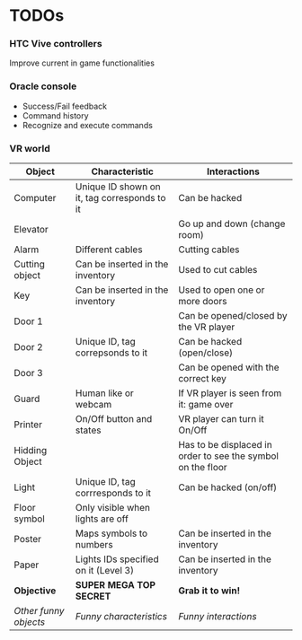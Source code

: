 # TODOs

### HTC Vive controllers
Improve current in game functionalities

### Oracle console
- Success/Fail feedback
- Command history
- Recognize and execute commands

### VR world

Object | Characteristic | Interactions
--- | --- | ---
Computer | Unique ID shown on it, tag corresponds to it | Can be hacked
Elevator | | Go up and down (change room)
Alarm | Different cables | Cutting cables
Cutting object | Can be inserted in the inventory | Used to cut cables
Key | Can be inserted in the inventory | Used to open one or more doors
Door 1 | | Can be opened/closed by the VR player
Door 2 | Unique ID, tag correpsonds to it | Can be hacked (open/close)
Door 3 | | Can be opened with the correct key
Guard | Human like or webcam | If VR player is seen from it: game over
Printer | On/Off button and states | VR player can turn it On/Off
Hidding Object | | Has to be displaced in order to see the symbol on the floor
Light | Unique ID, tag corrresponds to it | Can be hacked (on/off)
Floor symbol | Only visible when  lights are off |
Poster | Maps symbols to numbers | Can be inserted in the inventory
Paper | Lights IDs specified on it (Level 3) | Can be inserted in the inventory
__Objective__ | __SUPER MEGA TOP SECRET__ | __Grab it to win!__
_Other funny objects_ | _Funny characteristics_ | _Funny interactions_
